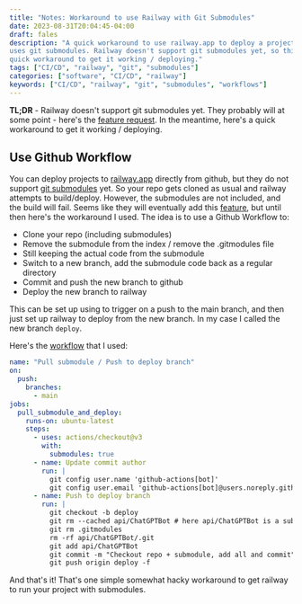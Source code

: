 ```yaml
---
title: "Notes: Workaround to use Railway with Git Submodules"
date: 2023-08-31T20:04:45-04:00
draft: fales
description: "A quick workaround to use railway.app to deploy a project that
uses git submodules. Railway doesn't support git submodules yet, so this is a
quick workaround to get it working / deploying."
tags: ["CI/CD", "railway", "git", "submodules"]
categories: ["software", "CI/CD", "railway"]
keywords: ["CI/CD", "railway", "git", "submodules", "workflows"]
---
```

**TL;DR** - Railway doesn't support git submodules yet. They probably will at
some point - here's the [feature request](https://feedback.railway.app/feature-requests/p/git-submodules-support). In the meantime, here's a quick workaround to get it working / deploying. 

## Use Github Workflow
You can deploy projects to [railway.app](https://railway.app) directly from
github, but they do not support [git submodules](https://git-scm.com/book/en/v2/Git-Tools-Submodules) yet. So your repo gets cloned as usual and railway
attempts to build/deploy. However, the submodules are not included, and the build will
fail. Seems like they will eventually add this [feature](https://feedback.railway.app/feature-requests/p/git-submodules-support),
but until then here's the workaround I used. The idea is to use a Github 
Workflow to:
- Clone your repo (including submodules)
- Remove the submodule from the index / remove the .gitmodules file
- Still keeping the actual code from the submodule
- Switch to a new branch, add the submodule code back as a regular directory
- Commit and push the new branch to github
- Deploy the new branch to railway

This can be set up using to trigger on a push to the main branch, and then just
set up railway to deploy from the new branch. In my case I called the new branch
`deploy`.

Here's the [workflow](https://github.com/heathhenley/ChEBot/blob/main/.github/workflows/git_submodule_workaround.yaml) that I used:

```yaml
name: "Pull submodule / Push to deploy branch"
on:
  push:
    branches:
      - main
jobs:
  pull_submodule_and_deploy:
    runs-on: ubuntu-latest
    steps:
      - uses: actions/checkout@v3
        with:
          submodules: true
      - name: Update commit author
        run: |
          git config user.name 'github-actions[bot]'
          git config user.email 'github-actions[bot]@users.noreply.github.com'
      - name: Push to deploy branch
        run: |
          git checkout -b deploy
          git rm --cached api/ChatGPTBot # here api/ChatGPTBot is a submodule
          git rm .gitmodules
          rm -rf api/ChatGPTBot/.git
          git add api/ChatGPTBot
          git commit -m "Checkout repo + submodule, add all and commit"
          git push origin deploy -f
```

And that's it! That's one simple somewhat hacky workaround to get railway to
run your project with submodules.
